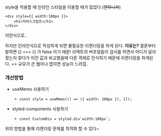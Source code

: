 <p>style을 적용할 때 인라인 스타일을 이용할 때가 많았다 (<del>편하니까</del>)</p>
<pre><code class="language-html">&lt;div style={{ width:100px }}&gt;
    &lt;h1&gt;자바스크립트&lt;/h1&gt;      
&lt;/div&gt;</code></pre>
<p>이런식으로..</p>
<p>하지만 인라인식으로 작성하게 되면 불필요한 리랜더링을 하게 된다. <strong>이유는?</strong>
결론부터 말하면 {} === {} 가 false 이기 때문!
리액트의 버추얼돔이 검사를 하면서 어디가 달라졌는지 찾다가
이전 값과 비교했을때 다른 객체로 인식하기 때문에 리랜더링을 하게된다.
=&gt; 규모가 큰 웹이나 앱이면 성능이 느려짐.</p>
<h3 id="개선방법">개선방법</h3>
<ul>
<li>useMemo 사용하기<ul>
<li><pre><code class="language-javascript">const style = useMemo(() =&gt; ({ width: 100px }), []);</code></pre>
</li>
</ul>
</li>
<li>styled-components 사용하기<ul>
<li><pre><code class="language-javascript">const CustomDiv = styled.div`width:100px`; </code></pre>
</li>
</ul>
</li>
</ul>
<p>위의 방법을 통해 리랜더링 문제를 최적화 할 수 있다~</p>